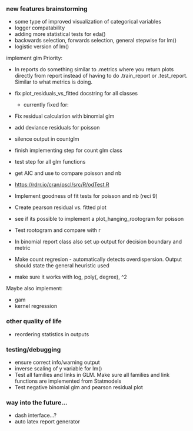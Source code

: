 ### new features brainstorming

- some type of improved visualization of categorical variables
- logger compatability
- adding more statistical tests for eda()
- backwards selection, forwards selection, general stepwise for lm()
- logistic version of lm()

implement glm
Priority:
- In reports do something similar to .metrics where you return plots directly
 from report instead of having to do .train_report or .test_report. Similar to what
 metrics is doing.
 
- fix plot_residuals_vs_fitted docstring for all classes
  - currently fixed for:

- Fix residual calculation with binomial glm
- add deviance residuals for poisson
- silence output in countglm
- finish implementing step for count glm class
- test step for all glm functions

- get AIC and use to compare poisson and nb
- https://rdrr.io/cran/pscl/src/R/odTest.R
- Implement goodness of fit tests for poisson and nb (reci 9)
- Create pearson residual vs. fitted plot
- see if its possible to implement a plot_hanging_rootogram for poisson
- Test rootogram and compare with r
- In binomial report class also set up output for decision boundary and metric
- Make count regresion - automatically detects overdispersion. Output should
  state the general heuristic used

- make sure it works with log, poly(, degree), ^2

Maybe also implement:
- gam
- kernel regression



### other quality of life

- reordering statistics in outputs




### testing/debugging

- ensure correct info/warning output
- inverse scaling of y variable for lm()
- Test all families and links in GLM. Make sure all families
  and link functions are implemented from Statmodels
- Test negative binomial glm and pearson residual plot



### way into the future...

- dash interface...?
- auto latex report generator



